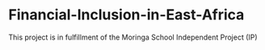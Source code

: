 # Financial-Inclusion-in-East-Africa
This project is in fulfillment of the Moringa School Independent Project (IP)
